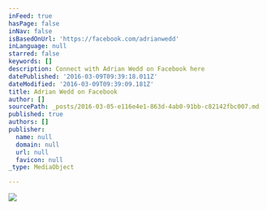 ```yaml
---
inFeed: true
hasPage: false
inNav: false
isBasedOnUrl: 'https://facebook.com/adrianwedd'
inLanguage: null
starred: false
keywords: []
description: Connect with Adrian Wedd on Facebook here
datePublished: '2016-03-09T09:39:18.011Z'
dateModified: '2016-03-09T09:39:09.181Z'
title: Adrian Wedd on Facebook
author: []
sourcePath: _posts/2016-03-05-e116e4e1-863d-4ab0-91bb-c82142fbc007.md
published: true
authors: []
publisher:
  name: null
  domain: null
  url: null
  favicon: null
_type: MediaObject

---
```

![](https://the-grid-user-content.s3-us-west-2.amazonaws.com/a504da0c-a78f-4cbf-b0df-5d5d003e06de.png)
